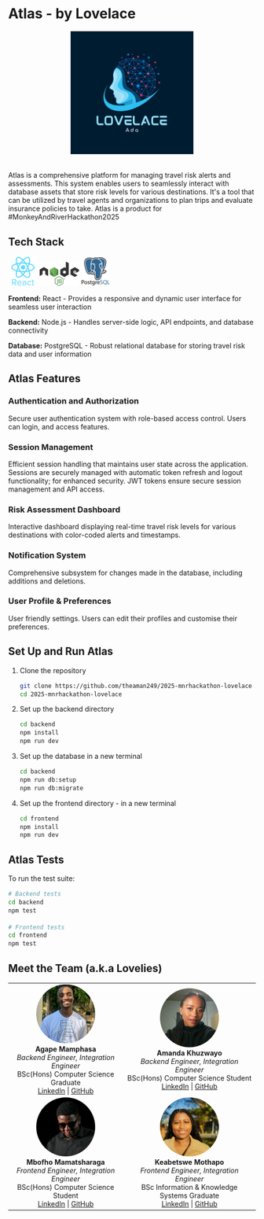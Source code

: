 # Atlas - by Lovelace

<div align="center">
  <img src="img/lovelace.jpg" width="250"><br><br>
</div>

Atlas is a comprehensive platform for managing travel risk alerts and assessments. This system enables users to seamlessly interact with database assets that store risk levels for various destinations. It's a tool that can be utilized by travel agents and organizations to plan trips and evaluate insurance policies to take. Atlas is a product for #MonkeyAndRiverHackathon2025

## Tech Stack

<img src="img/react-512.webp" width="60">   <img src="img/Node.js_logo.svg" width="80">   <img src="img/postgresql.png" width="60">

**Frontend:** React - Provides a responsive and dynamic user interface for seamless user interaction

**Backend:** Node.js - Handles server-side logic, API endpoints, and database connectivity

**Database:** PostgreSQL - Robust relational database for storing travel risk data and user information

## Atlas Features

### Authentication and Authorization
Secure user authentication system with role-based access control. Users can login, and access features. 

### Session Management
Efficient session handling that maintains user state across the application. Sessions are securely managed with automatic token refresh and logout functionality;  for enhanced security. JWT tokens ensure secure session management and API access.

### Risk Assessment Dashboard
Interactive dashboard displaying real-time travel risk levels for various destinations with color-coded alerts and timestamps.

### Notification System
Comprehensive subsystem for changes made in the database, including additions and deletions.

### User Profile & Preferences
User friendly settings. Users can edit their profiles and customise their preferences.

## Set Up and Run Atlas

1. Clone the repository

    ```bash
    git clone https://github.com/theaman249/2025-mnrhackathon-lovelace
    cd 2025-mnrhackathon-lovelace
    ```

2. Set up the backend directory

    ```bash
    cd backend
    npm install
    npm run dev 
    ```

3. Set up the database in a new terminal

    ```bash
    cd backend
    npm run db:setup
    npm run db:migrate
    ```

4. Set up the frontend directory - in a new terminal

    ```bash
    cd frontend
    npm install
    npm run dev 
    ```

## Atlas Tests

To run the test suite:

```bash
# Backend tests
cd backend
npm test

# Frontend tests
cd frontend
npm test
```

## Meet the Team (a.k.a Lovelies)

| | |
|:---:|:---:|
| <img src="img/Agape.jpeg" width="120" style="border-radius: 50%"><br>**Agape Mamphasa**<br>*Backend Engineer, Integration Engineer*<br>BSc(Hons) Computer Science Graduate<br>[LinkedIn](https://www.linkedin.com/in/agape-mamphasa-92022a2a9/) \| [GitHub](https://github.com/theaman249) | <img src="img/amanda.jfif" width="120" style="border-radius: 50%"><br>**Amanda Khuzwayo**<br>*Backend Engineer, Integration Engineer*<br>BSc(Hons) Computer Science Student<br>[LinkedIn](https://www.linkedin.com/in/amanda-khuzwayo-894130135/) \| [GitHub](https://github.com/Amanda9805) |
| <img src="img/mbofho.jfif" width="120" style="border-radius: 50%"><br>**Mbofho Mamatsharaga**<br>*Frontend Engineer, Integration Engineer*<br>BSc(Hons) Computer Science Student<br>[LinkedIn](https://www.linkedin.com/in/mbofho-mamatsharaga-54992823b/) \| [GitHub](https://github.com/TheStoryOfChampion) | <img src="img/kea.jpg" width="120" style="border-radius: 50%"><br>**Keabetswe Mothapo**<br>*Frontend Engineer, Integration Engineer*<br>BSc Information & Knowledge Systems Graduate<br>[LinkedIn](https://www.linkedin.com/in/keabetswe-mothapo/) \| [GitHub](https://github.com/keamothapo) |
